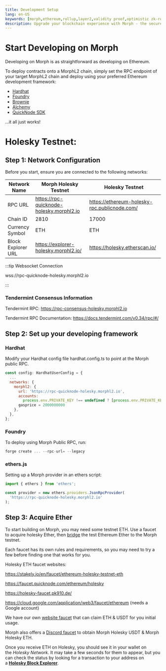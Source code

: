 ```yaml
---
title: Development Setup
lang: en-US
keywords: [morph,ethereum,rollup,layer2,validity proof,optimistic zk-rollup]
description: Upgrade your blockchain experience with Morph - the secure decentralized, cost0efficient, and high-performing optimistic zk-rollup solution. Try it now!
---
```


# Start Developing on Morph

Developing on Morph is as straightforward as developing on Ethereum. 

To deploy contracts onto a MorphL2 chain, simply set the RPC endpoint of your target MorphL2 chain and deploy using your preferred Ethereum development framework:


- [Hardhat](https://hardhat.org/)
- [Foundry](https://github.com/foundry-rs/foundry)
- [Brownie](https://eth-brownie.readthedocs.io/en/stable/)
- [Alchemy](https://docs.alchemy.com/reference/alchemy-sdk-quickstart)
- [QuickNode SDK](https://www.quicknode.com/docs/quicknode-sdk/getting-started?utm_source=morph-docs)

...it all just works!


# Holesky Testnet:

## Step 1: Network Configuration

Before you start, ensure you are connected to the following networks:

| Network Name | Morph Holesky Testnet | Holesky Testnet |
| --- | --- | --- |
| RPC URL | https://rpc-quicknode-holesky.morphl2.io| https://ethereum-holesky-rpc.publicnode.com/ |
| Chain ID | 2810 | 17000 |
| Currency Symbol | ETH | ETH |
| Block Explorer URL | https://explorer-holesky.morphl2.io/| https://holesky.etherscan.io/ |

:::tip Websocket Connection

wss://rpc-quicknode-holesky.morphl2.io

:::

### Tendermint Consensus Information

Tendermint RPC: https://rpc-consensus-holesky.morphl2.io

Tendermint RPC Documentation: https://docs.tendermint.com/v0.34/rpc/#/


## Step 2: Set up your developing framework

### Hardhat

Modify your Hardhat config file hardhat.config.ts to point at the Morph public RPC.

```jsx
const config: HardhatUserConfig = {
  ...
  networks: {
    morphl2: {
      url: 'https://rpc-quicknode-holesky.morphl2.io',
      accounts:
        process.env.PRIVATE_KEY !== undefined ? [process.env.PRIVATE_KEY] : [],
      gasprice = 2000000000
    },
  },
};

```

### Foundry

To deploy using Morph Public RPC, run:

```jsx
forge create ... --rpc-url= --legacy
```



### ethers.js

Setting up a Morph  provider in an ethers script:

```jsx
import { ethers } from 'ethers';

const provider = new ethers.providers.JsonRpcProvider(
  'https://rpc-quicknode-holesky.morphl2.io'
);
```

## Step 3: Acquire Ether

To start building on Morph, you may need some testnet ETH. Use a faucet to acquire holesky Ether, then [bridge](https://bridge-holesky.morphl2.io) the test Ethereum Ether to the Morph testnet.

Each faucet has its own rules and requirements, so you may need to try a few before finding one that works for you.

Holesky ETH faucet websites:

https://stakely.io/en/faucet/ethereum-holesky-testnet-eth

https://faucet.quicknode.com/ethereum/holesky

https://holesky-faucet.pk910.de/

https://cloud.google.com/application/web3/faucet/ethereum (needs a Google account)

We have our own [website faucet](https://morphfaucet.com/) that can claim ETH & USDT for you initial usage.


Morph also offers a [Discord faucet](../../quick-start/3-faucet.md#morph-holesky-eth) to obtain Morph Holesky USDT & Morph Holesky ETH.

Once you receive ETH on Holesky, you should see it in your wallet on the *Holesky Network*. It may take a few seconds for them to appear, but you can check the status by looking for a transaction to your address on a **[Holesky Block Explorer](https://holesky.etherscan.io/)**.


